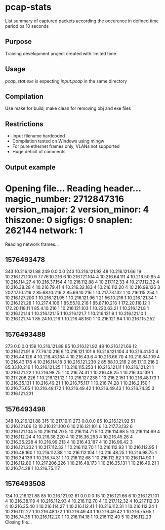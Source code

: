 # pcap-stats
List summary of captured packets according the occurence in defined time period os 10 seconds

## Purpose
Training development project created with limited time

## Usage
*pcap_stat.exe* is expecting *input.pcap* in the same directory

## Compilation
Use make for build, make clean for removing obj and exe files

## Restrictions
* Input filename hardcoded
* Compilation tested on Windows using mingw
* For pure ethernet frames only, VLANs not supported
* Huge deficit of comments

## Output example

  Opening file...
  Reading header...
  magic_number: 2712847316
version_major: 2
version_minor: 4
thiszone: 0
sigfigs: 0
snaplen: 262144
network: 1
=============================
Reading network frames...

1576493478
------------------------
343	10.216.121.88
249	0.0.0.0
243	10.216.121.92
48	10.216.121.66
19	10.216.121.100
9	77.76.10.216
6	10.216.121.104
4	10.216.64.111
4	10.216.50.95
4	10.216.114.27
4	10.216.37.154
4	10.216.112.88
4	10.217.112.33
4	10.217.112.32
4	10.216.38.28
4	10.216.79.41
4	10.216.32.183
4	10.216.112.20
4	10.216.99.126
3	202.17.10.216
2	85.68.10.216
2	85.69.10.216
1	10.217.73.132
1	10.216.115.254
1	10.216.127.200
1	10.216.121.95
1	10.216.121.96
1	21.56.10.216
1	10.216.121.34
1	10.216.121.28
1	10.217.4.106
1	85.55.10.216
1	85.87.10.216
1	172.20.118.12
1	172.20.118.11
1	85.4.10.216
1	10.216.121.103
1	10.220.63.21
1	10.216.121.8
1	10.216.121.14
1	10.216.121.15
1	10.216.121.7
1	10.216.121.9
1	10.216.121.10
1	10.216.121.74
1	85.24.10.216
1	10.216.48.160
1	10.216.121.94
1	10.216.115.252

1576493488
------------------------
273	0.0.0.0
159	10.216.121.88
85	10.216.121.92
48	10.216.121.66
12	10.216.121.91
6	77.76.10.216
6	10.216.121.101
6	10.216.121.104
4	10.216.41.50
4	10.216.44.126
4	10.216.43.184
4	10.216.43.6
4	10.216.66.70
4	10.216.84.109
4	10.216.43.178
4	10.216.114.18
3	10.216.121.230
2	85.88.10.216
2	85.17.10.216
2	85.33.10.216
1	10.216.121.25
1	10.216.115.253
1	10.216.121.11
1	10.216.121.21
1	10.216.121.22
1	10.216.98.75
1	10.216.74.31
1	10.216.48.25
1	10.216.34.139
1	10.217.206.226
1	10.216.121.12
1	10.216.127.238
1	10.216.2.151
1	10.216.48.173
1	10.216.35.131
1	10.216.49.21
1	10.216.75.117
1	10.216.74.28
1	10.216.2.150
1	10.216.75.65
1	10.216.48.172
1	10.216.49.42
1	10.216.49.43
1	10.216.74.35
3	10.216.121.231

1576493498
------------------------
348	10.216.121.88
315	10.217.19.11
273	0.0.0.0
85	10.216.121.92
51	10.216.121.66
13	10.216.121.100
6	10.216.121.101
6	10.217.73.132
6	10.216.121.104
5	10.216.114.70
5	10.216.114.71
5	10.216.114.68
5	10.216.114.69
4	10.216.112.24
4	10.216.38.220
4	10.216.36.253
4	10.216.45.26
4	10.216.35.228
4	10.216.99.213
4	10.216.43.187
4	10.216.96.42
3	10.216.121.232
1	10.217.112.32
1	10.216.112.70
1	10.216.112.93
1	10.216.112.95
1	10.216.48.160
1	10.216.112.88
1	10.216.112.104
1	10.216.48.25
1	10.216.98.75
1	10.216.34.139
1	10.216.74.31
1	10.216.112.68
1	10.216.112.82
1	10.216.114.90
1	10.216.112.80
1	10.217.206.226
1	10.216.48.173
1	10.216.35.131
1	10.216.49.21
1	10.216.74.28
1	10.216.75.117

1576493508
------------------------
134	10.216.121.88
85	10.216.121.92
81	0.0.0.0
15	10.216.121.66
6	10.216.121.101
4	10.216.38.119
4	10.216.112.93
4	10.216.112.70
4	10.217.112.32
4	10.217.112.33
4	10.216.35.40
1	10.216.114.27
1	10.216.112.41
1	10.216.112.31
1	10.216.112.24
1	10.216.112.27
1	10.216.48.172
1	10.216.49.43
1	10.216.49.42
1	10.216.75.65
1	10.216.74.35
1	10.216.112.20
1	10.216.114.18
1	10.216.112.40
5	10.216.112.23
Closing file...

